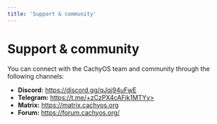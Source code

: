 ```yaml
---
title: 'Support & community'
---
```

# Support & community
You can connect with the CachyOS team and community through the following channels:
- **Discord:** https://discord.gg/qJqj94uFwE
- **Telegram:** https://t.me/+zCzPX4cAFjk1MTYy>
- **Matrix:** https://matrix.cachyos.org
- **Forum:** https://forum.cachyos.org/
